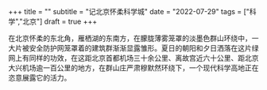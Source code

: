 +++
title = ""
subtitle = "记北京怀柔科学城"
date = "2022-07-29"
tags = ["科学","北京"]
draft = true
+++

在北京怀柔的东北角，雁栖湖的东南方，在朦胧薄雾笼罩的淡墨色群山环绕中，一大片被安全防护网笼罩着的建筑群渐渐显露雏形。夏日的朝阳和夕日洒落在这片绿网上有同样的功效，在这距北京首都机场三十余公里、离故宫近六十公里、距北京大兴机场逾一百公里的地方，在群山庄严肃穆默然环绕下，一个现代科学高地正在恣意展露它的活力。
